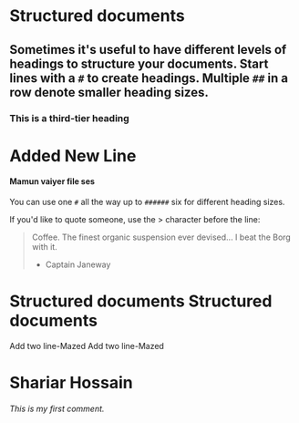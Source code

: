# Structured documents

## Sometimes it's useful to have different levels of headings to structure your documents. Start lines with a `#` to create headings. Multiple `##` in a row denote smaller heading sizes.

### This is a third-tier heading

# Added New Line
#### Mamun vaiyer file ses

You can use  one `#` all the way up to `######` six for different heading sizes.

If you'd like to quote someone, use the > character before the line:

> Coffee. The finest organic suspension ever devised... I beat the Borg with it.
> - Captain Janeway

# Structured documents Structured documents
Add two line-Mazed
Add two line-Mazed

# Shariar Hossain
###### This is my first comment.
